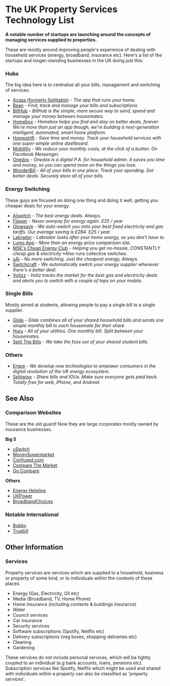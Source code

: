 The UK Property Services Technology List
========================================

__A notable number of startups are launching around the concepts of managing services supplied to properties.__

These are mostly around improving people's experience of dealing with household services (energy, broadband, insurance etc). Here's a list of the startups and longer-standing businesses in the UK doing just this:

### Hubs

The big idea here is to centralise all your bills, management and switching of services.

* [Acasa (formerly Splittable)](https://www.helloacasa.com) - *The app that runs your home.*
* [Bean](https://usebean.com/) - *Find, track and manage your bills and subscriptions*
* [BillHub](https://billhub.io) - *BillHub is the simple, more secure way to send, spend and manage your money between housemates.*
* [Homebox](https://homebox.io) - *Homebox helps you find and stay on better deals, forever. We're more than just an app though, we're building a next-generation intelligent, automated, smart home platform.*
* [Homeshift](https://homeshift.com) - *Save time and money. Track your household services with one super-simple online dashboard.*
* [Mobillity](https://www.mobillity.co/) - *We reduce your monthly costs, at the click of a button. On Facebook Messenger.*
* [Onedox](https://onedox.com) - *Onedox is a digital P.A. for household admin. It saves you time and money, so you can spend more on the things you love.*
* [WonderBill](https://wonderbill.com) - *All of your bills in one place. Track your spending. Get better deals. Securely store all of your bills.*

### Energy Switching

These guys are focused on doing one thing and doing it well, getting you cheaper deals for your energy.

* [AIswitch](https://aiswitch.co.uk) - *The best energy deals. Always.*
* [Flipper](https://flipper.community) - *Never overpay for energy again. £25 / year*
* [Glowsave](https://www.glowsave.com) - *We auto-switch you onto your best fixed electricity and gas tariffs. Our average saving is £284. £25 / year.*
* [Labrador](http://www.thelabrador.co.uk/) - *Labrador looks after your home energy, so you don't have to.*
* [Lumo App](https://lumoapp.co.uk) - *More than an energy price comparison site.*
* [MSE's Cheap Energy Club](https://www.moneysavingexpert.com/cheapenergyclub)  - *Helping you get no-hassle, CONSTANTLY cheap gas & electricity* *Also runs collective switches.
* [uAi](https://uai.life) - *No more switching. Just the cheapest energy, Always.*
* [Switchcraft](https://www.switchcraft.co/) - *We automatically switch your energy supplier whenever there's a better deal.*
* [Voltzz](http://www.voltzapp.com) - *Voltz tracks the market for the best gas and electricity deals and alerts you to switch with a couple of taps on your mobile.*

### Single Bills

Mostly aimed at students, allowing people to pay a single bill to a single supplier.

* [Glide](https://glide.co.uk/) - *Glide combines all of your shared household bills and sends one simple monthly bill to each housemate for their share*
* [Huru](https://www.gethuru.com/) - *All of your utilities. One monthly bill.
Split between your housemates.*
* [Split The Bills](https://www.splitthebills.co.uk) - *We take the fuss out of your shared student bills.*

### Others

* [Ergoe](http://www.ergoe.com/) - *We develop new technologies to empower consumers in the digital revolution of the UK energy ecosystem.*
* [Splitwise](https://www.splitwise.com/) - *Share bills and IOUs. Make sure everyone gets paid back. Totally free for web, iPhone, and Android.*

## See Also

### Comparison Websites

These are the old guard! Now they are large corporates mostly owned by insurance businesses.

__Big 5__

* [uSwitch](https://uswitch.com)
* [MoneySupermarket](https://moneysupermarket.com)
* [Confused.com](https://confused.com)
* [Compare The Market](https://comparethemarket.com)
* [Go Compare](https://gocompare.com)

__Others__

* [Energy Helpline](https://energyhelpline.com)
* [UKPower](http://ukpower.com)
* [BroadbandChoices](http://broadbandchoices.com)

### Notable International

* [Bobby](http://www.bobbyapp.co/)
* [Truebill](truebill.com)

## Other Information

### Services

Property services are services which are supplied to a household, business or property of some kind, or to individuals within the contexts of these places.


* Energy (Gas, Electricity, Oil etc)
* Media (Broadband, TV, Home Phone)
* Home Insurance (including contents & buildings insurance)
* Water
* Council services
* Car insurance
* Security services
* Software subscriptions (Spotify, Netflix etc)
* Delivery subscriptions (veg boxes, shopping deliveries etc)
* Cleaning
* Gardening


 These services do not include personal services, which will be tightly coupled to an individual (e.g bank accounts, loans, pensions etc). Subscription services like Spotify, Netflix which might be used and shared with individuals within a property can also be classified as 'property services'.
